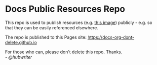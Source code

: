 # Docs Public Resources Repo

This repo is used to publish resources (e.g. [this image](https://docs-org-dont-delete.github.io/images/cat-on-beach.jpeg)) publicly - e.g. so that they can be easily referenced elsewhere.

The repo is published to this Pages site: https://docs-org-dont-delete.github.io

For those who can, please don't delete this repo. Thanks.<br>_- @hubwriter_
